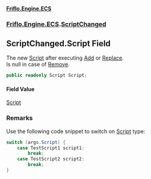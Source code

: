 #### [Friflo.Engine.ECS](index.md 'index')
### [Friflo.Engine.ECS](Friflo.Engine.ECS.md 'Friflo.Engine.ECS').[ScriptChanged](ScriptChanged.md 'Friflo.Engine.ECS.ScriptChanged')

## ScriptChanged.Script Field

The new [Script](Script.md 'Friflo.Engine.ECS.Script') after executing [Add](ScriptChangedAction.md#Friflo.Engine.ECS.ScriptChangedAction.Add 'Friflo.Engine.ECS.ScriptChangedAction.Add') or [Replace](ScriptChangedAction.md#Friflo.Engine.ECS.ScriptChangedAction.Replace 'Friflo.Engine.ECS.ScriptChangedAction.Replace').<br/>
Is null in case of [Remove](ScriptChangedAction.md#Friflo.Engine.ECS.ScriptChangedAction.Remove 'Friflo.Engine.ECS.ScriptChangedAction.Remove').

```csharp
public readonly Script Script;
```

#### Field Value
[Script](Script.md 'Friflo.Engine.ECS.Script')

### Remarks
Use the following code snippet to switch on [Script](ScriptChanged.Script.md 'Friflo.Engine.ECS.ScriptChanged.Script') type:
<br/>

```csharp
switch (args.Script) {
    case TestScript1 script1:
        break;
    case TestScript2 script2:
        break;
}
```
